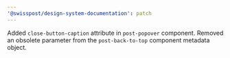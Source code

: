 ```yaml
---
'@swisspost/design-system-documentation': patch
---
```


Added `close-button-caption` attribute in `post-popover` component.
Removed an obsolete parameter from the `post-back-to-top` component metadata object.
